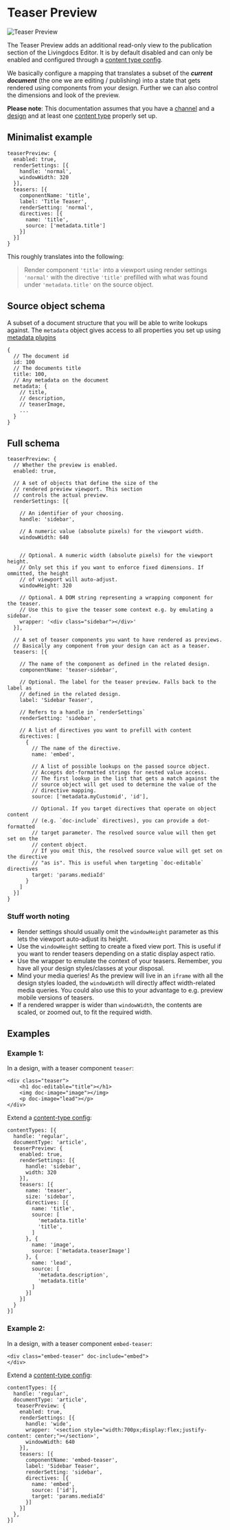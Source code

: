 # Teaser Preview

![Teaser Preview](./teaser_preview.gif)

The Teaser Preview adds an additional read-only view to the publication section of the Livingdocs Editor. It is by default disabled and can only be enabled and configured through a [content type config](./content-type-config.md). 

We basically configure a mapping that translates a subset of the **_current document_** (the one we are editing / publishing) into a state that gets rendered using components from your design. Further we can also control the dimensions and look of the preview.

**Please note**: This documentation assumes that you have a [channel](./channel-config.md) and a [design](../common-designs/create_designs.md) and at least one [content type](./content-type-config.md) properly set up.


## Minimalist example

```
teaserPreview: {
  enabled: true,
  renderSettings: [{
    handle: 'normal',
    windowWidth: 320
  }],
  teasers: [{
    componentName: 'title',
    label: 'Title Teaser',
    renderSetting: 'normal',
    directives: [{
      name: 'title',
      source: ['metadata.title']
    }]
  }]
}
```

This roughly translates into the following:

> Render component `'title'` into a viewport using render settings `'normal'` with the directive `'title'` prefilled  with what was found under `'metadata.title'` on the source object.


## Source object schema

A subset of a document structure that you will be able to write lookups against. The `metadata` object gives access to all properties you set up using [metadata plugins](./metadata) 

```
{
  // The document id
  id: 100
  // The documents title
  title: 100,
  // Any metadata on the document
  metadata: {
    // title,
    // description,
    // teaserImage,
    ...
  }
}
```

## Full schema

```
teaserPreview: {
  // Whether the preview is enabled.
  enabled: true,  
  
  // A set of objects that define the size of the 
  // rendered preview viewport. This section 
  // controls the actual preview.
  renderSettings: [{

    // An identifier of your choosing.
    handle: 'sidebar',

    // A numeric value (absolute pixels) for the viewport width.
    windowWidth: 640
    
    
    // Optional. A numeric width (absolute pixels) for the viewport height. 
    // Only set this if you want to enforce fixed dimensions. If ommitted, the height
    // of viewport will auto-adjust.
    windowHeight: 320

    // Optional. A DOM string representing a wrapping component for the teaser.
    // Use this to give the teaser some context e.g. by emulating a sidebar.
    wrapper: '<div class="sidebar"></div>'
  }],

  // A set of teaser components you want to have rendered as previews.
  // Basically any component from your design can act as a teaser.
  teasers: [{
    
    // The name of the component as defined in the related design.
    componentName: 'teaser-sidebar',
    
    // Optional. The label for the teaser preview. Falls back to the label as
    // defined in the related design.
    label: 'Sidebar Teaser',
    
    // Refers to a handle in `renderSettings`
    renderSetting: 'sidebar',
    
    // A list of directives you want to prefill with content
    directives: [
      {
        // The name of the directive. 
        name: 'embed',

        // A list of possible lookups on the passed source object.
        // Accepts dot-formatted strings for nested value access. 
        // The first lookup in the list that gets a match against the 
        // source object will get used to determine the value of the 
        // directive mapping.
        source: ['metadata.myCustomid', 'id'],
        
        // Optional. If you target directives that operate on object content
        // (e.g. `doc-include` directives), you can provide a dot-formatted
        // target parameter. The resolved source value will then get set on the 
        // content object.
        // If you omit this, the resolved source value will get set on the directive
        // "as is". This is useful when targeting `doc-editable` directives  
        target: 'params.mediaId'
      }
    ]
  }]
}
```

### Stuff worth noting

- Render settings should usually omit the `windowHeight` parameter as this lets the viewport auto-adjust its height. 
- Use the `windowHeight` setting to create a fixed view port. This is useful if you want to render teasers depending on a static display aspect ratio.
- Use the wrapper to emulate the context of your teasers. Remember, you have all your design styles/classes at your disposal.
- Mind your media queries! As the preview will live in an `iframe` with all the design styles loaded, the `windowWidth` will directly affect width-related media queries. You could also use this to your advantage to e.g. preview mobile versions of teasers.
- If a rendered wrapper is wider than `windowWidth`, the contents are scaled, or zoomed out, to fit the required width.    

## Examples

### Example 1:

In a design, with a teaser component `teaser`:
```
<div class="teaser">
    <h1 doc-editable="title"></h1>
    <img doc-image="image"></img>
    <p doc-image="lead"></p>
</div>
```

Extend a [content-type config](./content-type-config.md): 

```
contentTypes: [{
  handle: 'regular',
  documentType: 'article',
  teaserPreview: {
    enabled: true,
    renderSettings: [{
      handle: 'sidebar',
      width: 320
    }],
    teasers: [{
      name: 'teaser',
      size: 'sidebar',
      directives: [{
        name: 'title',
        source: [
          'metadata.title'
          'title',
        ]
      }, {
        name: 'image',
        source: ['metadata.teaserImage']
      }, {
        name: 'lead',
        source: [
          'metadata.description',
          'metadata.title'
        ]
      }]
    }]
  }
}]
```   

### Example 2:

In a design, with a teaser component `embed-teaser`:
```
<div class="embed-teaser" doc-include="embed">
</div>
```

Extend a [content-type config](./content-type-config.md): 

```
contentTypes: [{
  handle: 'regular',
  documentType: 'article',
   teaserPreview: {
    enabled: true,
    renderSettings: [{
      handle: 'wide',
      wrapper: '<section style="width:700px;display:flex;justify-content: center;"></section>',
      windowWidth: 640
    }],
    teasers: [{
      componentName: 'embed-teaser',
      label: 'Sidebar Teaser',
      renderSetting: 'sidebar',
      directives: [{
        name: 'embed',
        source: ['id'],
        target: 'params.mediaId'
      }]
    }]
  },
}]
```
